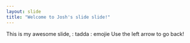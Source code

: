 ```yaml
---
layout: slide
title: "Welcome to Josh's slide slide!"
---
```

This is my awesome slide, : tadda : emojie 
Use the left arrow to go back!

